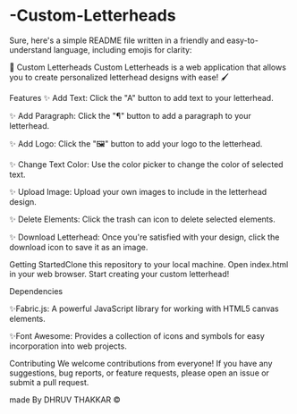 # -Custom-Letterheads


Sure, here's a simple README file written in a friendly and easy-to-understand language, including emojis for clarity:

🎨 Custom Letterheads
Custom Letterheads is a web application that allows you to create personalized letterhead designs with ease! 🖌️

Features
✨ Add Text: Click the "A" button to add text to your letterhead.

✨ Add Paragraph: Click the "¶" button to add a paragraph to your letterhead.

✨ Add Logo: Click the "🖼️" button to add your logo to the letterhead.

✨ Change Text Color: Use the color picker to change the color of selected text.

✨ Upload Image: Upload your own images to include in the letterhead design.

✨ Delete Elements: Click the trash can icon to delete selected elements.

✨ Download Letterhead: Once you're satisfied with your design, click the download icon to save it as an image.

Getting StartedClone this repository to your local machine.
Open index.html in your web browser.
Start creating your custom letterhead!


Dependencies

✨Fabric.js: A powerful JavaScript library for working with HTML5 canvas elements.

✨Font Awesome: Provides a collection of icons and symbols for easy incorporation into web projects.


Contributing
We welcome contributions from everyone! If you have any suggestions, bug reports, or feature requests, please open an issue or submit a pull request.

made By DHRUV THAKKAR ©
